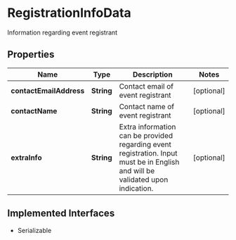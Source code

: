 

# RegistrationInfoData

Information regarding event registrant

## Properties

Name | Type | Description | Notes
------------ | ------------- | ------------- | -------------
**contactEmailAddress** | **String** | Contact email of event registrant |  [optional]
**contactName** | **String** | Contact name of event registrant |  [optional]
**extraInfo** | **String** | Extra information can be provided regarding event registration. Input must be in English and will be validated upon indication. |  [optional]


## Implemented Interfaces

* Serializable


